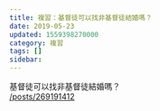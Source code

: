 ```yaml
---
title: 複習：基督徒可以找非基督徒結婚嗎？
date: 2019-05-23
updated: 1559398270000
category: 複習
tags: []
sidebar: 
---
```


<p>基督徒可以找非基督徒結婚嗎？<br/>
<a href="/posts/269191412" target="_blank">/posts/269191412</a></p>
<p> </p>
